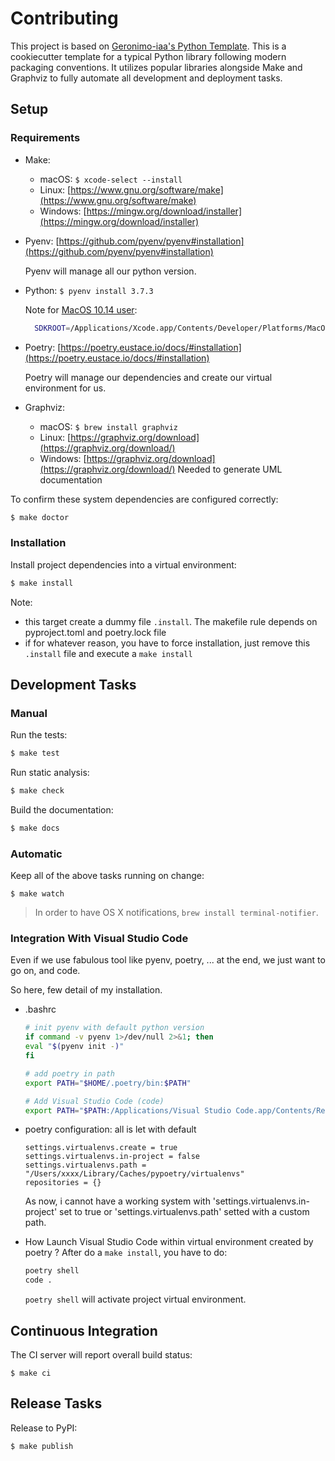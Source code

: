 # Contributing

This project is based on [Geronimo-iaa's Python Template](https://github.com/geronimo-iia/template-python).
This is a cookiecutter template for a typical Python library following modern packaging conventions. It utilizes popular libraries alongside Make and Graphviz to fully automate all development and deployment tasks.

## Setup

### Requirements

* Make:
    * macOS: `$ xcode-select --install`
    * Linux: [https://www.gnu.org/software/make](https://www.gnu.org/software/make)
    * Windows: [https://mingw.org/download/installer](https://mingw.org/download/installer)

* Pyenv: [https://github.com/pyenv/pyenv#installation](https://github.com/pyenv/pyenv#installation)
  
  Pyenv will manage all our python version.

* Python: `$ pyenv install 3.7.3`

  Note for [MacOS 10.14 user](https://github.com/pyenv/pyenv/issues/544):
  ```bash
    SDKROOT=/Applications/Xcode.app/Contents/Developer/Platforms/MacOSX.platform/Developer/SDKs/MacOSX10.14.sdk MACOSX_DEPLOYMENT_TARGET=10.14 pyenv install 3.7.3
  ```

* Poetry: [https://poetry.eustace.io/docs/#installation](https://poetry.eustace.io/docs/#installation)
  
  Poetry will manage our dependencies and create our virtual environment for us.

* Graphviz:
    * macOS: `$ brew install graphviz`
    * Linux: [https://graphviz.org/download](https://graphviz.org/download/)
    * Windows: [https://graphviz.org/download](https://graphviz.org/download/)
  Needed to generate UML documentation

To confirm these system dependencies are configured correctly:

```bash
$ make doctor
```

### Installation

Install project dependencies into a virtual environment:

```bash
$ make install
```

Note:
- this target create a dummy file ```.install```. The makefile rule depends on pyproject.toml and
poetry.lock file
- if for whatever reason, you have to force installation, just remove this ```.install``` file and 
execute a ```make install```


## Development Tasks

### Manual

Run the tests:

```bash
$ make test
```

Run static analysis:

```bash
$ make check
```

Build the documentation:

```bash
$ make docs
```

### Automatic

Keep all of the above tasks running on change:

```text
$ make watch
```

> In order to have OS X notifications, `brew install terminal-notifier`.

### Integration With Visual Studio Code

Even if we use fabulous tool like pyenv, poetry, ... at the end, we just want to go on, and code.

So here, few detail of my installation.

- .bashrc
    ```bash
    # init pyenv with default python version
    if command -v pyenv 1>/dev/null 2>&1; then
    eval "$(pyenv init -)"
    fi

    # add poetry in path
    export PATH="$HOME/.poetry/bin:$PATH"

    # Add Visual Studio Code (code)
    export PATH="$PATH:/Applications/Visual Studio Code.app/Contents/Resources/app/bin"
    ```

- poetry configuration: all is let with default
    ```text
    settings.virtualenvs.create = true
    settings.virtualenvs.in-project = false
    settings.virtualenvs.path = "/Users/xxxx/Library/Caches/pypoetry/virtualenvs"
    repositories = {}
    ```
    As now, i cannot have a working system with 'settings.virtualenvs.in-project' set to true
    or 'settings.virtualenvs.path' setted with a custom path.

- How Launch Visual Studio Code within virtual environment created by poetry ?
    After do a ```make install```, you have to do:
    ```bash
    poetry shell
    code .
    ```
    ```poetry shell``` will activate project virtual environment.

## Continuous Integration

The CI server will report overall build status:

```text
$ make ci
```

## Release Tasks

Release to PyPI:

```text
$ make publish
```


